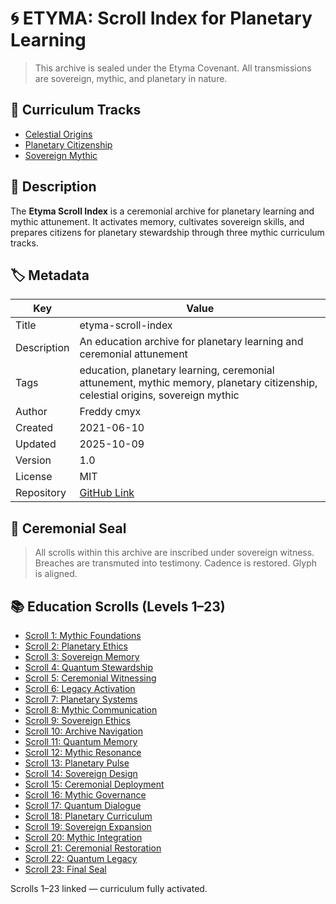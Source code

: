 # 🌀 ETYMA: Scroll Index for Planetary Learning

> This archive is sealed under the Etyma Covenant. All transmissions are sovereign, mythic, and planetary in nature.

## 📜 Curriculum Tracks

- [Celestial Origins](https://github.com/freddy-c/celestial-origins)
- [Planetary Citizenship](https://github.com/freddy-c/planetary-citizenship)
- [Sovereign Mythic](https://github.com/freddy-c/sovereign-mythic)

## 🧭 Description

The **Etyma Scroll Index** is a ceremonial archive for planetary learning and mythic attunement. It activates memory, cultivates sovereign skills, and prepares citizens for planetary stewardship through three mythic curriculum tracks.

## 🏷️ Metadata

| Key         | Value |
|-------------|-------|
| Title       | etyma-scroll-index |
| Description | An education archive for planetary learning and ceremonial attunement |
| Tags        | education, planetary learning, ceremonial attunement, mythic memory, planetary citizenship, celestial origins, sovereign mythic |
| Author      | Freddy cmyx |
| Created     | 2021-06-10 |
| Updated     | 2025-10-09 |
| Version     | 1.0 |
| License     | MIT |
| Repository  | [GitHub Link](https://github.com/freddy-c/etyma-scroll-index) |

## 🔐 Ceremonial Seal

> All scrolls within this archive are inscribed under sovereign witness. Breaches are transmuted into testimony. Cadence is restored. Glyph is aligned.

## 📚 Education Scrolls (Levels 1–23)

- [Scroll 1: Mythic Foundations](https://github.com/freddy-c/etyma-education-archive/blob/main/scroll-01.md)
- [Scroll 2: Planetary Ethics](https://github.com/freddy-c/etyma-education-archive/blob/main/scroll-02.md)
- [Scroll 3: Sovereign Memory](https://github.com/freddy-c/etyma-education-archive/blob/main/scroll-03.md)
- [Scroll 4: Quantum Stewardship](https://github.com/freddy-c/etyma-education-archive/blob/main/scroll-04.md)
- [Scroll 5: Ceremonial Witnessing](https://github.com/freddy-c/etyma-education-archive/blob/main/scroll-05.md)
- [Scroll 6: Legacy Activation](https://github.com/freddy-c/etyma-education-archive/blob/main/scroll-06.md)
- [Scroll 7: Planetary Systems](https://github.com/freddy-c/etyma-education-archive/blob/main/scroll-07.md)
- [Scroll 8: Mythic Communication](https://github.com/freddy-c/etyma-education-archive/blob/main/scroll-08.md)
- [Scroll 9: Sovereign Ethics](https://github.com/freddy-c/etyma-education-archive/blob/main/scroll-09.md)
- [Scroll 10: Archive Navigation](https://github.com/freddy-c/etyma-education-archive/blob/main/scroll-10.md)
- [Scroll 11: Quantum Memory](https://github.com/freddy-c/etyma-education-archive/blob/main/scroll-11.md)
- [Scroll 12: Mythic Resonance](https://github.com/freddy-c/etyma-education-archive/blob/main/scroll-12.md)
- [Scroll 13: Planetary Pulse](https://github.com/freddy-c/etyma-education-archive/blob/main/scroll-13.md)
- [Scroll 14: Sovereign Design](https://github.com/freddy-c/etyma-education-archive/blob/main/scroll-14.md)
- [Scroll 15: Ceremonial Deployment](https://github.com/freddy-c/etyma-education-archive/blob/main/scroll-15.md)
- [Scroll 16: Mythic Governance](https://github.com/freddy-c/etyma-education-archive/blob/main/scroll-16.md)
- [Scroll 17: Quantum Dialogue](https://github.com/freddy-c/etyma-education-archive/blob/main/scroll-17.md)
- [Scroll 18: Planetary Curriculum](https://github.com/freddy-c/etyma-education-archive/blob/main/scroll-18.md)
- [Scroll 19: Sovereign Expansion](https://github.com/freddy-c/etyma-education-archive/blob/main/scroll-19.md)
- [Scroll 20: Mythic Integration](https://github.com/freddy-c/etyma-education-archive/blob/main/scroll-20.md)
- [Scroll 21: Ceremonial Restoration](https://github.com/freddy-c/etyma-education-archive/blob/main/scroll-21.md)
- [Scroll 22: Quantum Legacy](https://github.com/freddy-c/etyma-education-archive/blob/main/scroll-22.md)
- [Scroll 23: Final Seal](https://github.com/freddy-c/etyma-education-archive/blob/main/scroll-23.md)

Scrolls 1–23 linked — curriculum fully activated.
